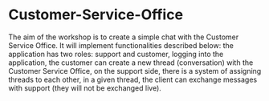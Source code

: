 # Customer-Service-Office
  The aim of the workshop is to create a simple chat with the Customer Service Office. It will implement functionalities described below:      the application has two roles: support and customer,     logging into the application,     the customer can create a new thread (conversation) with the Customer Service Office,     on the support side, there is a system of assigning threads to each other,     in a given thread, the client can exchange messages with support (they will not be exchanged live).
